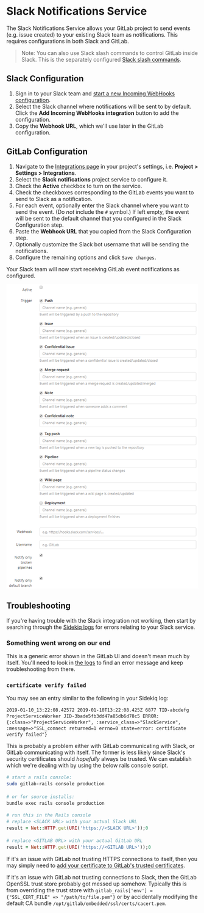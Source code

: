 # Slack Notifications Service

The Slack Notifications Service allows your GitLab project to send events (e.g. issue created) to your existing Slack team as notifications. This requires configurations in both Slack and GitLab.

> Note: You can also use Slack slash commands to control GitLab inside Slack. This is the separately configured [Slack slash commands](slack_slash_commands.md).

## Slack Configuration

1. Sign in to your Slack team and [start a new Incoming WebHooks configuration](https://my.slack.com/services/new/incoming-webhook).
1. Select the Slack channel where notifications will be sent to by default. Click the **Add Incoming WebHooks integration** button to add the configuration.
1. Copy the **Webhook URL**, which we'll use later in the GitLab configuration.

## GitLab Configuration

1. Navigate to the [Integrations page](project_services.md#accessing-the-project-services) in your project's settings, i.e. **Project > Settings > Integrations**.
1. Select the **Slack notifications** project service to configure it.
1. Check the **Active** checkbox to turn on the service.
1. Check the checkboxes corresponding to the GitLab events you want to send to Slack as a notification.
1. For each event, optionally enter the Slack channel where you want to send the event. (Do _not_ include the `#` symbol.) If left empty, the event will be sent to the default channel that you configured in the Slack Configuration step.
1. Paste the **Webhook URL** that you copied from the Slack Configuration step.
1. Optionally customize the Slack bot username that will be sending the notifications.
1. Configure the remaining options and click `Save changes`.

Your Slack team will now start receiving GitLab event notifications as configured.

![Slack configuration](img/slack_configuration.png)

## Troubleshooting

If you're having trouble with the Slack integration not working, then start by
searching through the [Sidekiq logs](../../../administration/logs.md#sidekiqlog)
for errors relating to your Slack service.

### Something went wrong on our end

This is a generic error shown in the GitLab UI and doesn't mean much by itself.
You'll need to look in [the logs](../../../administration/logs.md#productionlog) to find
an error message and keep troubleshooting from there.

### `certificate verify failed`

You may see an entry similar to the following in your Sidekiq log:

```text
2019-01-10_13:22:08.42572 2019-01-10T13:22:08.425Z 6877 TID-abcdefg ProjectServiceWorker JID-3bade5fb3dd47a85db6d78c5 ERROR: {:class=>"ProjectServiceWorker", :service_class=>"SlackService", :message=>"SSL_connect returned=1 errno=0 state=error: certificate verify failed"}
```

This is probably a problem either with GitLab communicating with Slack, or GitLab
communicating with itself. The former is less likely since Slack's security certificates
should _hopefully_ always be trusted. We can establish which we're dealing with by using
the below rails console script.

```sh
# start a rails console:
sudo gitlab-rails console production

# or for source installs:
bundle exec rails console production
```

```ruby
# run this in the Rails console
# replace <SLACK URL> with your actual Slack URL
result = Net::HTTP.get(URI('https://<SLACK URL>'));0

# replace <GITLAB URL> with your actual GitLab URL
result = Net::HTTP.get(URI('https://<GITLAB URL>'));0
```

If it's an issue with GitLab not trusting HTTPS connections to itself, then you may simply
need to [add your certificate to GitLab's trusted certificates](https://docs.gitlab.com/omnibus/settings/ssl.html#install-custom-public-certificates).

If it's an issue with GitLab not trusting connections to Slack, then the GitLab
OpenSSL trust store probably got messed up somehow. Typically this is from overriding
the trust store with `gitlab_rails['env'] = {"SSL_CERT_FILE" => "/path/to/file.pem"}`
or by accidentally modifying the default CA bundle `/opt/gitlab/embedded/ssl/certs/cacert.pem`.
